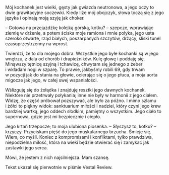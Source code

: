 Mój kochanek jest wielki, gęsty jak gwiazda neutronowa, a&nbsp;jego oczy to dwie grawitacyjne soczewki. Kiedy liże mój obojczyk, słowa toczą się z&nbsp;jego języka i&nbsp;opinają moją szyję jak choker.

– Gotowa na przejażdżkę kolejką górską, kotku? – szepcze, wprawiając ziemię w&nbsp;drżenie, a&nbsp;potem ściska moje ramiona i&nbsp;mnie połyka, jego usta szeroko otwarte, rząd białych, poszarpanych szczytów, drżący, śliski tunel czasoprzestrzenny na wprost.

Twierdzi, że to dla mojego dobra. Wszystkie jego byłe kochanki są w&nbsp;jego wnętrzu, z&nbsp;dala od chorób i&nbsp;drapieżników. Kulę głowę i&nbsp;poddaję się. Minąwszy tętnicę szyjną i&nbsp;tchawicę, chwytam się jednego z&nbsp;żeber i&nbsp;wkładam nogi w&nbsp;szparę. To prawie, jakbyśmy robili 69, gdy trwam w&nbsp;pozycji jak do stania na głowie, ocierając się o&nbsp;jego płuca, a&nbsp;moja aorta migocze jak jego, w&nbsp;całej swej wspaniałości.

Wślizguję się do żołądka i&nbsp;znajduję resztki jego dawnych kochanek. Niektóre nie przetrwały połykania; inne nie były w&nbsp;harmonii z&nbsp;jego ciałem. Widzę, że część próbował pozszywać, ale było za późno. I&nbsp;mimo szlamu i&nbsp;żółci to piękny widok: sanktuarium miłości i&nbsp;nadziei, który czyni jego krew bardziej wartką, jego oddech słodkim, pamiętny o&nbsp;wszystkim. Jego ciało to supernowa, gdzie jest mi bezpiecznie i&nbsp;ciepło.

Jego krtań trzepocze; to moja ulubiona piosenka. – Słyszysz to, kotku? – krzyczy. Przyciskam pięść do jego muskularnego brzucha. Śmieje się. Wiem, co myśli. Koniec z&nbsp;kompromisami i&nbsp;konfliktami, tylko prawdziwa, niepodzielna miłość, która na wieki będzie otwierać się i&nbsp;zamykać jak zastawki jego serca.

Mówi, że jestem z&nbsp;nich najsilniejsza. Mam szansę.

<credits>Tekst ukazał się pierwotnie w&nbsp;piśmie Vestal Review.</credits>
